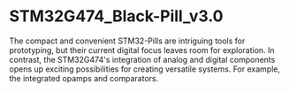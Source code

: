 # STM32G474_Black-Pill_v3.0
The compact and convenient STM32-Pills are intriguing tools for prototyping, but their current digital focus leaves room for exploration. In contrast, the STM32G474's integration of analog and digital components opens up exciting possibilities for creating versatile systems. For example, the integrated opamps and comparators.
